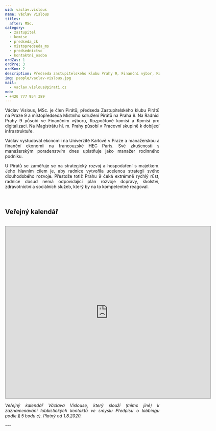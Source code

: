 ```yaml
---
uid: vaclav.vislous
name: Václav Vislous
titles:
  after: MSc.
category:
  - zastupitel
  - komise
  - predseda_zk
  - mistopredseda_ms
  - predsednictvo  
  - kontaktni_osoba
ordZas: 1
ordPre: 3
ordKom: 2
description: Předseda zastupitelského klubu Prahy 9, Finanční výbor, Komise rozpočtová a pro digitalizaci
img: people/vaclav-vislous.jpg
mail:
  - vaclav.vislous@pirati.cz
mob:
- +420 777 954 389
---
```

<p style='text-align: justify;'>
Václav Vislous, MSc. je člen Pirátů, předseda Zastupitelského klubu Pirátů na Praze 9 a místopředseda Místního sdružení Pirátů na Praha 9. Na Radnici Prahy 9 působí ve Finančním výboru, Rozpočtové komisi a Komisi pro digitalizaci. Na Magistrátu hl. m. Prahy působí v Pracovní skupině k dobíjecí infrastruktuře.
</p><p style='text-align: justify;'>
Václav vystudoval ekonomii na Univerzitě Karlově v Praze a manažerskou a finanční ekonomii na francouzské HEC Paris. Své zkušenosti s manažerským poradenstvím dnes uplatňuje jako manažer rodinného podniku. 
</p><p style='text-align: justify;'>
U Pirátů se zaměřuje se na strategický rozvoj a hospodaření s majetkem. Jeho hlavním cílem je, aby radnice vytvořila ucelenou strategii svého dlouhodobého rozvoje. Přestože totiž Prahu 9 čeká extrémně rychlý růst, radnice dosud nemá odpovídající plán rozvoje dopravy, školství, zdravotnictví a sociálních služeb, který by na to kompetentně reagoval.
</p>
<br />
<h2>Veřejný kalendář</h2>
<br />
<iframe src="https://calendar.google.com/calendar/embed?height=560&amp;wkst=2&amp;bgcolor=%23ffffff&amp;ctz=Europe%2FPrague&amp;src=dmFjbGF2LnZpc2xvdXNAcGlyYXRpLmN6&amp;color=%23D81B60&amp;showTabs=1&amp;showCalendars=0&amp;showPrint=0&amp;showDate=1&amp;showTitle=1&amp;showTz=0&amp;showNav=1" style="border:solid 1px #777" width="670" height="560" frameborder="0" scrolling="no"></iframe>
<br />
<p style='text-align: justify;font-style: italic;'>
Veřejný kalendář Václava Vislouse, který slouží (mimo jiné) k zaznamenávání lobbistických kontaktů ve smyslu Předpisu o lobbingu podle § 5 bodu c). Platný od 1.8.2020. 
</p>
---